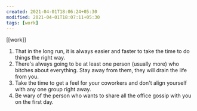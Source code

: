 ```yaml
---
created: 2021-04-01T18:06:24+05:30
modified: 2021-04-01T18:07:11+05:30
tags: [work]
---
```

[[work]]
 1. That in the long run, it is always easier and faster to take the time to do things the right way. 
2. There's always going to be at least one person (usually more) who bitches about everything. Stay away from them, they will drain the life from you.
3. Take the time to get a feel for your coworkers and don't align yourself with any one group right away.
4. Be wary of the person who wants to share all the office gossip with you on the first day. 
